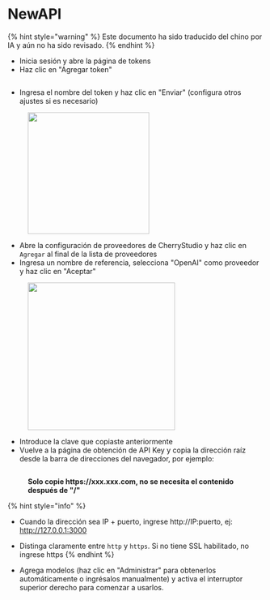 # NewAPI


{% hint style="warning" %}
Este documento ha sido traducido del chino por IA y aún no ha sido revisado.
{% endhint %}




* Inicia sesión y abre la página de tokens
* Haz clic en "Agregar token"

<figure><img src="../../../.gitbook/assets/image (28).png" alt=""><figcaption></figcaption></figure>

* Ingresa el nombre del token y haz clic en "Enviar" (configura otros ajustes si es necesario)

<figure><img src="../../../.gitbook/assets/image (29).png" alt="" width="240"><figcaption></figcaption></figure>

* Abre la configuración de proveedores de CherryStudio y haz clic en `Agregar` al final de la lista de proveedores
* Ingresa un nombre de referencia, selecciona "OpenAI" como proveedor y haz clic en "Aceptar"

<figure><img src="../../../.gitbook/assets/image (25).png" alt="" width="291"><figcaption></figcaption></figure>

* Introduce la clave que copiaste anteriormente
* Vuelve a la página de obtención de API Key y copia la dirección raíz desde la barra de direcciones del navegador, por ejemplo:

<figure><img src="../../../.gitbook/assets/image (30).png" alt=""><figcaption><p><strong>Solo copie https://xxx.xxx.com, no se necesita el contenido después de "/"</strong></p></figcaption></figure>

{% hint style="info" %}
* Cuando la dirección sea IP + puerto, ingrese http://IP:puerto, ej: http://127.0.0.1:3000
* Distinga claramente entre `http` y `https`. Si no tiene SSL habilitado, no ingrese https
{% endhint %}

* Agrega modelos (haz clic en "Administrar" para obtenerlos automáticamente o ingrésalos manualmente) y activa el interruptor superior derecho para comenzar a usarlos.